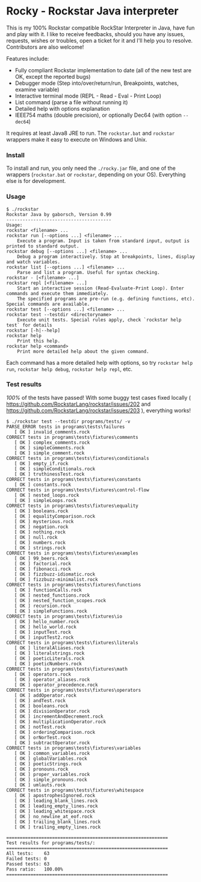 # Rocky - Rockstar Java interpreter

This is my 100% Rockstar compatible RockStar Interpreter in Java, have fun and play with it. 
I like to receive feedbacks, should you have any issues, requests, wishes or troubles, open a ticket for it and I'll help you to resolve. Contributors are also welcome!

Features include:
* Fully compliant Rockstar implementation to date (all of the new test are OK, except the reported bugs)
* Debugger mode (Step into/over/return/run, Breakpoints, watches, examine variable)
* Interactive terminal mode (REPL - Read - Eval - Print Loop)
* List command (parse a file without running it)
* Detailed help with options explanation
* IEEE754 maths (double precision), or optionally Dec64 (with option `--dec64`)

It requires at least Java8 JRE to run. The `rockstar.bat` and `rockstar` wrappers make it easy to execute on Windows and Unix.

### Install

To install and run, you only need the `./rocky.jar` file, and one of the wrappers (`rockstar.bat` or `rockstar`, depending on your OS). Everything else is for development.

### Usage
```
$ ./rockstar
Rockstar Java by gaborsch, Version 0.99
---------------------------------------
Usage:
rockstar <filename> ...
rockstar run [--options ...] <filename> ...
    Execute a program. Input is taken from standard input, output is printed to standard output.
rockstar debug [--options ...] <filename> ...
    Debug a program interactively. Stop at breakpoints, lines, display and watch variables.
rockstar list [--options ...] <filename> ...
    Parse and list a program. Useful for syntax checking.
rockstar - [<filename> ...]
rockstar repl [<filename> ...]
    Start an interactive session (Read-Evaluate-Print Loop). Enter commands and execute them immediately.
    The specified programs are pre-run (e.g. defining functions, etc). Special commands are available.
rockstar test [--options ...] <filename> ...
rockstar test --testdir <directoryname>
    Execute unit tests. Special rules apply, check `rockstar help test` for details
rockstar [-h|--help]
rockstar help
    Print this help.
rockstar help <command>
    Print more detailed help about the given command.
```

Each command has a more detailed help with options, so try `rockstar help run`, `rockstar help debug`, `rockstar help repl`, etc.

### Test results

*100%* of the tests have passed! With some buggy test cases fixed locally ( https://github.com/RockstarLang/rockstar/issues/202 and https://github.com/RockstarLang/rockstar/issues/203 ), everything works!

```
$ ./rockstar test --testdir programs/tests/ -v
PARSE_ERROR tests in programs\tests\failures
   [ OK ] invalid_comments.rock
CORRECT tests in programs\tests\fixtures\comments
   [ OK ] complex_comments.rock
   [ OK ] simpleComments.rock
   [ OK ] simple_comment.rock
CORRECT tests in programs\tests\fixtures\conditionals
   [ OK ] empty_if.rock
   [ OK ] simpleConditionals.rock
   [ OK ] truthinessTest.rock
CORRECT tests in programs\tests\fixtures\constants
   [ OK ] constants.rock
CORRECT tests in programs\tests\fixtures\control-flow
   [ OK ] nested_loops.rock
   [ OK ] simpleLoops.rock
CORRECT tests in programs\tests\fixtures\equality
   [ OK ] booleans.rock
   [ OK ] equalityComparison.rock
   [ OK ] mysterious.rock
   [ OK ] negation.rock
   [ OK ] nothing.rock
   [ OK ] null.rock
   [ OK ] numbers.rock
   [ OK ] strings.rock
CORRECT tests in programs\tests\fixtures\examples
   [ OK ] 99_beers.rock
   [ OK ] factorial.rock
   [ OK ] fibonacci.rock
   [ OK ] fizzbuzz-idiomatic.rock
   [ OK ] fizzbuzz-minimalist.rock
CORRECT tests in programs\tests\fixtures\functions
   [ OK ] functionCalls.rock
   [ OK ] nested_functions.rock
   [ OK ] nested_function_scopes.rock
   [ OK ] recursion.rock
   [ OK ] simpleFunctions.rock
CORRECT tests in programs\tests\fixtures\io
   [ OK ] hello_number.rock
   [ OK ] hello_world.rock
   [ OK ] inputTest.rock
   [ OK ] inputTest2.rock
CORRECT tests in programs\tests\fixtures\literals
   [ OK ] literalAliases.rock
   [ OK ] literalstrings.rock
   [ OK ] poeticLiterals.rock
   [ OK ] poeticNumbers.rock
CORRECT tests in programs\tests\fixtures\math
   [ OK ] operators.rock
   [ OK ] operator_aliases.rock
   [ OK ] operator_precedence.rock
CORRECT tests in programs\tests\fixtures\operators
   [ OK ] addOperator.rock
   [ OK ] andTest.rock
   [ OK ] booleans.rock
   [ OK ] divisionOperator.rock
   [ OK ] incrementAndDecrement.rock
   [ OK ] multiplicationOperator.rock
   [ OK ] notTest.rock
   [ OK ] orderingComparison.rock
   [ OK ] orNorTest.rock
   [ OK ] subtractOperator.rock
CORRECT tests in programs\tests\fixtures\variables
   [ OK ] common_variables.rock
   [ OK ] globalVariables.rock
   [ OK ] poeticStrings.rock
   [ OK ] pronouns.rock
   [ OK ] proper_variables.rock
   [ OK ] simple_pronouns.rock
   [ OK ] umlauts.rock
CORRECT tests in programs\tests\fixtures\whitespace
   [ OK ] apostrophesIgnored.rock
   [ OK ] leading_blank_lines.rock
   [ OK ] leading_empty_lines.rock
   [ OK ] leading_whitespace.rock
   [ OK ] no_newline_at_eof.rock
   [ OK ] trailing_blank_lines.rock
   [ OK ] trailing_empty_lines.rock

============================================================
Test results for programs/tests/:
============================================================
All tests:    63
Failed tests: 0
Passed tests: 63
Pass ratio:   100.00%
============================================================
```

